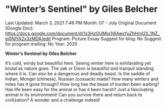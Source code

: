 # "Winter’s Sentinel" by Giles Belcher

Last Updated: March 3, 2021 7:46 PM
Month: 07 - July
Original Document (Google Doc): https://docs.google.com/document/d/1z3HzGUMlq3j6AeuYuZhHmI2S_1NZ_ej0NlYA2x3zMDA/edit
Program: Picture Essay
Suggest for blog: No
Suggest for program mailing: No
Year: 2020

**Winter’s Sentinel by Giles Belcher**

It’s cold, windy but beautiful here. Seeing winter here is exhilarating yet brutal as nature goes. The yak or Dison is beautiful and tranquil standing where it is. Can also be a dangerous and deadly beast. Is the saddle of Indian, Mongel (chinese), Russian (cossack) made? How many winters and miles has it gone through? How long has the beast of burden been waiting? Has life been easy for the animal or has it been harsh? Just a fascinating animal in its environment! Can you survive there and return back to civilization? A wonder and a challenge indeed!